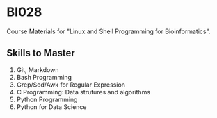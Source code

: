 # BI028
Course Materials for "Linux and Shell Programming for Bioinformatics".

## Skills to Master
1. Git, Markdown
2. Bash Programming
3. Grep/Sed/Awk for Regular Expression
4. C Programming: Data strutures and algorithms
5. Python Programming
6. Python for Data Science
